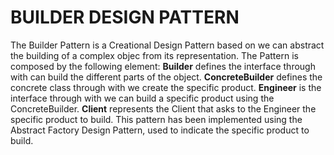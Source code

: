 # BUILDER DESIGN PATTERN
The Builder Pattern is a Creational Design Pattern based on we can abstract the building of a complex objec from its representation.
The Pattern is composed by the following element: 
__Builder__ defines the interface through with can build the different parts of the object.
__ConcreteBuilder__ defines the concrete class through with we create the specific product.
__Engineer__ is the interface through with we can build a specific product using the ConcreteBuilder.
__Client__ represents the Client that asks to the Engineer the specific product to build.
This pattern has been implemented using the Abstract Factory Design Pattern, used to indicate the specific product to build.